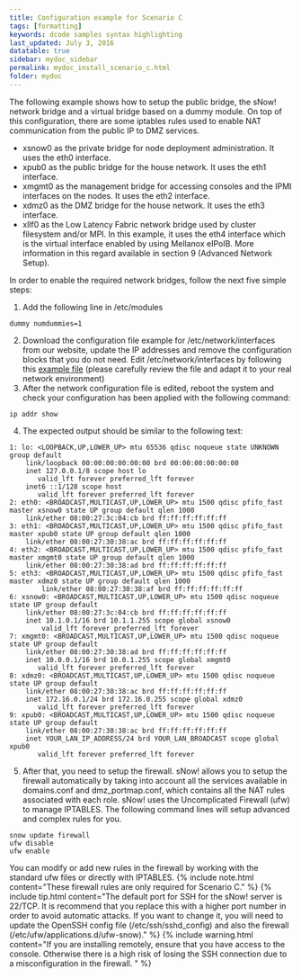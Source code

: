 ```yaml
---
title: Configuration example for Scenario C
tags: [formatting]
keywords: dcode samples syntax highlighting
last_updated: July 3, 2016
datatable: true
sidebar: mydoc_sidebar
permalink: mydoc_install_scenario_c.html
folder: mydoc
---
```


The following example shows how to setup the public bridge, the sNow! network bridge and a virtual bridge based on a dummy module. On top of this configuration, there are some iptables rules used to enable NAT communication from the public IP to DMZ services.

* xsnow0 as the private bridge for node deployment administration. It uses the eth0 interface.
* xpub0  as the public bridge for the house network. It uses the eth1 interface.
* xmgmt0 as the management bridge for accessing consoles and the IPMI interfaces on the nodes. It uses the eth2 interface.
* xdmz0  as the DMZ bridge for the house network. It uses the eth3 interface.
* xllf0  as the Low Latency Fabric network bridge used by cluster filesystem and/or MPI. In this example, it uses the eth4 interface which is the virtual interface enabled by using Mellanox eIPoIB. More information in this regard available in section 9 (Advanced Network Setup).

In order to enable the required network bridges, follow the next five simple steps:

1. Add the following line in /etc/modules
```
dummy numdummies=1
```
2. Download the configuration file example for /etc/network/interfaces from our website, update the IP addresses and remove the configuration blocks that you do not need.
Edit /etc/network/interfaces by following this [example file](examples/network_interfaces_scenario_c.txt) (please carefully review the file and adapt it to your real network environment)
3. After the network configuration file is edited, reboot the system and check your configuration has been applied with the following command:
```
ip addr show
```
4. The expected output should be similar to the following text:
```
1: lo: <LOOPBACK,UP,LOWER_UP> mtu 65536 qdisc noqueue state UNKNOWN group default
    link/loopback 00:00:00:00:00:00 brd 00:00:00:00:00:00
    inet 127.0.0.1/8 scope host lo
       valid_lft forever preferred_lft forever
    inet6 ::1/128 scope host
       valid_lft forever preferred_lft forever
2: eth0: <BROADCAST,MULTICAST,UP,LOWER_UP> mtu 1500 qdisc pfifo_fast master xsnow0 state UP group default qlen 1000
    link/ether 08:00:27:3c:04:cb brd ff:ff:ff:ff:ff:ff
3: eth1: <BROADCAST,MULTICAST,UP,LOWER_UP> mtu 1500 qdisc pfifo_fast master xpub0 state UP group default qlen 1000
    link/ether 08:00:27:30:38:ac brd ff:ff:ff:ff:ff:ff
4: eth2: <BROADCAST,MULTICAST,UP,LOWER_UP> mtu 1500 qdisc pfifo_fast master xmgmt0 state UP group default qlen 1000
    link/ether 08:00:27:30:38:ad brd ff:ff:ff:ff:ff:ff
5: eth3: <BROADCAST,MULTICAST,UP,LOWER_UP> mtu 1500 qdisc pfifo_fast master xdmz0 state UP group default qlen 1000
        link/ether 08:00:27:30:38:af brd ff:ff:ff:ff:ff:ff
6: xsnow0: <BROADCAST,MULTICAST,UP,LOWER_UP> mtu 1500 qdisc noqueue state UP group default
    link/ether 08:00:27:3c:04:cb brd ff:ff:ff:ff:ff:ff
    inet 10.1.0.1/16 brd 10.1.1.255 scope global xsnow0
        valid_lft forever preferred_lft forever
7: xmgmt0: <BROADCAST,MULTICAST,UP,LOWER_UP> mtu 1500 qdisc noqueue state UP group default
    link/ether 08:00:27:30:38:ad brd ff:ff:ff:ff:ff:ff
    inet 10.0.0.1/16 brd 10.0.1.255 scope global xmgmt0
       valid_lft forever preferred_lft forever
8: xdmz0: <BROADCAST,MULTICAST,UP,LOWER_UP> mtu 1500 qdisc noqueue state UP group default
    link/ether 08:00:27:30:38:ac brd ff:ff:ff:ff:ff:ff
    inet 172.16.0.1/24 brd 172.16.0.255 scope global xdmz0
       valid_lft forever preferred_lft forever
9: xpub0: <BROADCAST,MULTICAST,UP,LOWER_UP> mtu 1500 qdisc noqueue state UP group default
    link/ether 08:00:27:30:38:ac brd ff:ff:ff:ff:ff:ff
    inet YOUR_LAN_IP_ADDRESS/24 brd YOUR_LAN_BROADCAST scope global xpub0
       valid_lft forever preferred_lft forever
```
5. After that, you need to setup the firewall. sNow! allows you to setup the firewall automatically by taking into account all the services available in domains.conf and dmz_portmap.conf, which contains all the NAT rules associated with each role. sNow! uses the Uncomplicated Firewall (ufw) to manage IPTABLES. The following command lines will setup advanced and complex rules for you.
```
snow update firewall
ufw disable
ufw enable
```
You can modify or add new rules in the firewall by working with the standard ufw files or directly with IPTABLES.
{% include note.html content="These firewall rules are only required for Scenario C." %}
{% include tip.html content="The default port for SSH for the sNow! server is 22/TCP. It is recommend that you replace this with a higher port number in order to avoid automatic attacks. If you want to change it, you will need to update the OpenSSH config file (/etc/ssh/sshd_config) and also the firewall (/etc/ufw/applications.d/ufw-snow)." %}
{% include warning.html content="If you are installing remotely, ensure that you have access to the console. Otherwise there is a high risk of losing the SSH connection due to a misconfiguration in the firewall.
" %}
